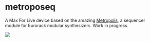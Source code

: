 # metroposeq
A Max For Live device based on the amazing [Metropolis](https://intellijel.com/shop/eurorack/metropolis/), a sequencer module for Eurorack modular synthesizers. Work in progress.

![](https://i.imgur.com/geGhSX2.png_)
